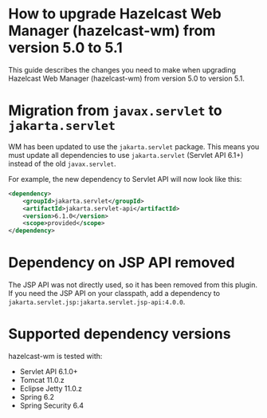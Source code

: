 # How to upgrade Hazelcast Web Manager (hazelcast-wm) from version 5.0 to 5.1

This guide describes the changes you need to make when upgrading Hazelcast Web Manager (hazelcast-wm) from version 5.0 to version 5.1.

# Migration from `javax.servlet` to `jakarta.servlet`

WM has been updated to use the `jakarta.servlet` package. This means you must update all dependencies to use `jakarta.servlet` (Servlet API 6.1+) instead of the old `javax.servlet`.

For example, the new dependency to Servlet API will now look like this:

```xml
<dependency>
    <groupId>jakarta.servlet</groupId>
    <artifactId>jakarta.servlet-api</artifactId>
    <version>6.1.0</version>
    <scope>provided</scope>
</dependency>
```

# Dependency on JSP API removed

The JSP API was not directly used, so it has been removed from this plugin. If you need the JSP API on your classpath, add a dependency to `jakarta.servlet.jsp:jakarta.servlet.jsp-api:4.0.0`.

# Supported dependency versions

hazelcast-wm is tested with:

- Servlet API 6.1.0+ 
- Tomcat 11.0.z
- Eclipse Jetty 11.0.z
- Spring 6.2
- Spring Security 6.4
